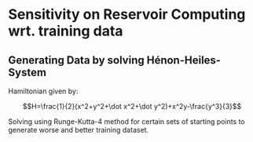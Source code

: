 <h1>Sensitivity on Reservoir Computing wrt. training data</h1>
<h2>Generating Data by solving Hénon-Heiles-System</h2>
Hamiltonian given by:

```math
H=\frac{1}{2}(x^2+y^2+\dot x^2+\dot y^2)+x^2y-\frac{y^3}{3}
```
Solving using Runge-Kutta-4 method for certain sets of starting points to generate worse and better training dataset.
